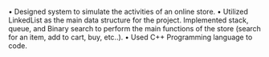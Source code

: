 •	Designed system to simulate the activities of an online store.
•	Utilized LinkedList as the main data structure for the project. Implemented stack, queue, and Binary search to perform the main functions of the store (search for an item, add to cart, buy, etc..).
•	Used C++ Programming language to code. 
